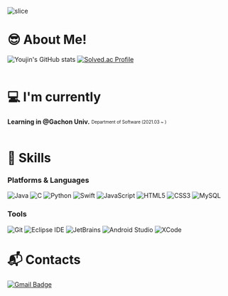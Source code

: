 ![slice](https://capsule-render.vercel.app/api?type=slice&color=FF6666&height=200&text=Hi%20there%20👀&fontAlign=70&rotate=13&fontAlignY=25&desc=Youjin's%20Github&descAlign=70.&descAlignY=44&animation=fadeIn)

# 😎 About Me!
![Youjin's GitHub stats](https://github-readme-stats.vercel.app/api?username=youz2me&show_icons=true&theme=swift)
[![Solved.ac Profile](http://mazassumnida.wtf/api/v2/generate_badge?boj=woodeanism)](https://solved.ac/woodeanism/)
<br><br>
# 💻 I'm currently
**Learning in @Gachon Univ.** <sub><sup> Department of Software (2021.03 ~ )</sup></sub> <br />
<br>
# 💪 Skills
### Platforms & Languages
![Java](https://img.shields.io/badge/Java-007396.svg?&style=for-the-badge&logo=Java&logoColor=white)
![C](https://img.shields.io/badge/C-A8B9CC.svg?&style=for-the-badge&logo=C&logoColor=white)
![Python](https://img.shields.io/badge/Python-3776AB.svg?&style=for-the-badge&logo=Python&logoColor=white)
![Swift](https://img.shields.io/badge/Swift-F05138.svg?&style=for-the-badge&logo=Swift&logoColor=white)
![JavaScript](https://img.shields.io/badge/JavaScript-F7DF1E.svg?&style=for-the-badge&logo=JavaScript&logoColor=white)
![HTML5](https://img.shields.io/badge/HTML5-E34F26.svg?&style=for-the-badge&logo=HTML5&logoColor=white)
![CSS3](https://img.shields.io/badge/CSS3-1572B6.svg?&style=for-the-badge&logo=CSS3&logoColor=white)
![MySQL](https://img.shields.io/badge/MySQL-4479A1.svg?&style=for-the-badge&logo=MySQL&logoColor=white)
<br>
### Tools
![Git](https://img.shields.io/badge/Git-F05032.svg?&style=for-the-badge&logo=Git&logoColor=white)
![Eclipse IDE](https://img.shields.io/badge/Eclipse%20IDE-2C2255.svg?&style=for-the-badge&logo=Eclipse%20IDE&logoColor=white)
![JetBrains](https://img.shields.io/badge/JetBrains-000000.svg?&style=for-the-badge&logo=JetBrains&logoColor=white)
![Android Studio](https://img.shields.io/badge/Android%20Studio-3DDC84.svg?&style=for-the-badge&logo=Android%20Studio&logoColor=white)
![XCode](https://img.shields.io/badge/Xcode-147EFB.svg?&style=for-the-badge&logo=Xcode&logoColor=white)
 <br>
# :mailbox_with_mail: Contacts
[![Gmail Badge](https://img.shields.io/badge/Gmail-d14836?style=flat-square&logo=Gmail&logoColor=white&link=mailto:kynhun20@gachon.ac.kr)](mailto:kynhun20@gachon.ac.kr)
